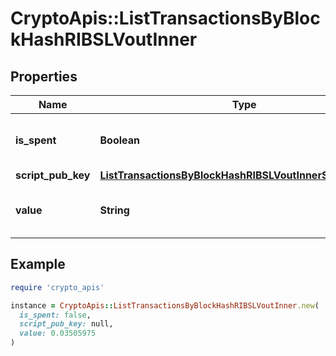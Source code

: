 # CryptoApis::ListTransactionsByBlockHashRIBSLVoutInner

## Properties

| Name | Type | Description | Notes |
| ---- | ---- | ----------- | ----- |
| **is_spent** | **Boolean** | Defines whether the output is spent or not. |  |
| **script_pub_key** | [**ListTransactionsByBlockHashRIBSLVoutInnerScriptPubKey**](ListTransactionsByBlockHashRIBSLVoutInnerScriptPubKey.md) |  |  |
| **value** | **String** | Represents the sent/received amount. |  |

## Example

```ruby
require 'crypto_apis'

instance = CryptoApis::ListTransactionsByBlockHashRIBSLVoutInner.new(
  is_spent: false,
  script_pub_key: null,
  value: 0.03505975
)
```

